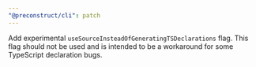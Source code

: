 ```yaml
---
"@preconstruct/cli": patch
---
```


Add experimental `useSourceInsteadOfGeneratingTSDeclarations` flag. This flag should not be used and is intended to be a workaround for some TypeScript declaration bugs.
